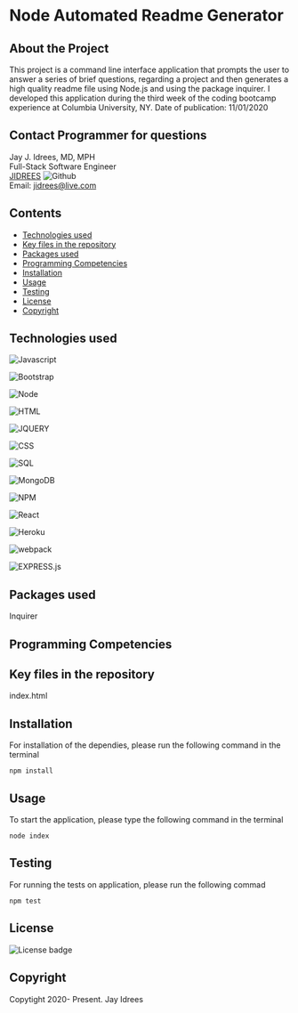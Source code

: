 # Node Automated Readme Generator

## About the Project
This project is a command line interface application that prompts the user to answer a series of brief questions, regarding a project and then generates a high quality readme file using Node.js and using the package inquirer. I developed this application during the third week of the coding bootcamp experience at Columbia University, NY. Date of publication: 11/01/2020

## Contact Programmer for questions

Jay J. Idrees, MD, MPH<br />
Full-Stack Software Engineer<br />
[JIDREES](https://github.com/jidrees)  ![Github](http://img.shields.io/badge/github-black?style=for-the-badge&logo=github) <br />
Email: jidrees@live.com



## Contents

- [Technologies used](#technologies-used)
- [Key files in the repository](#key-files-in-the-repository)
- [Packages used](#packages-used)
- [Programming Competencies](#programming-competencies)
- [Installation](#installation)
- [Usage](#usage)
- [Testing](#testing)
- [License](#license)
- [Copyright](#copyright)




## Technologies used

![Javascript](https://img.shields.io/badge/JavaScript-black?style=for-the-badge&logo=JavaScript)

![Bootstrap](https://img.shields.io/badge/Bootstrap-blueviolet?style=for-the-badge&logo=bootstrap)

![Node](https://img.shields.io/badge/Node-green?style=for-the-badge&logo=Node.js)

![HTML](https://img.shields.io/badge/HTML-informational?style=for-the-badge&logo=html5)

![JQUERY](https://img.shields.io/badge/jquery-purple?style=for-the-badge&logo=jquery)

![CSS](https://img.shields.io/badge/css-darkgreen?style=for-the-badge&logo=css3)

![SQL](https://img.shields.io/badge/MYSQL-darkblue?style=for-the-badge&logo=sqlite)

![MongoDB](http://img.shields.io/badge/mongo-dB-black?style=for-the-badge&logo=mongodb)

![NPM](http://img.shields.io/badge/npm-yellow?style=for-the-badge&logo=NPM)

![React](http://img.shields.io/badge/React-black?style=for-the-badge&logo=react)

![Heroku](http://img.shields.io/badge/Heroku-purple?style=for-the-badge&logo=heroku)

![webpack](http://img.shields.io/badge/webpack-grey?style=for-the-badge&logo=webpack)

![EXPRESS.js](http://img.shields.io/badge/express-JS-yellow?style=for-the-badge&logo=experts-exchange)


## Packages used

Inquirer

## Programming Competencies


## Key files in the repository

index.html


## Installation

For installation of the dependies, please run the following command in the terminal
```
npm install
```

## Usage

To start the application, please type the following command in the terminal

```
node index
```


## Testing

For running the tests on application, please run the following commad

```
npm test
```


## License 

![License badge](https://img.shields.io/badge/license-MIT-blue.svg)


## Copyright 
Copytight 2020- Present. Jay Idrees


